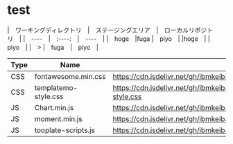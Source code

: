 # test

|　ワーキングディレクトリ　|　ステージングエリア　|　ローカルリポジトリ　|
|　----　|　:----:　|　----　|
|　hoge　|fuga   |　piyo　|
|hoge　|       |　piyo　|
|　> |　fuga　|　piyo　|


|  Type  |  Name  |  URL  |
| ---- | ---- | ---- |
|  CSS  |  fontawesome.min.css  |  https://cdn.jsdelivr.net/gh/ibmkeiba/ibmkeiba@main/style/css/fontawesome.min.css  |
|  CSS  |  templatemo-style.css  |  https://cdn.jsdelivr.net/gh/ibmkeiba/ibmkeiba@main/style/css/templatemo-style.css  |
|  JS  |  Chart.min.js  |  https://cdn.jsdelivr.net/gh/ibmkeiba/ibmkeiba@main/style/js/Chart.min.js  |
|  JS  |  moment.min.js  |  https://cdn.jsdelivr.net/gh/ibmkeiba/ibmkeiba@main/style/js/moment.min.js  |
|  JS  |  tooplate-scripts.js  |  https://cdn.jsdelivr.net/gh/ibmkeiba/ibmkeiba@main/style/js/tooplate-scripts.js  |
